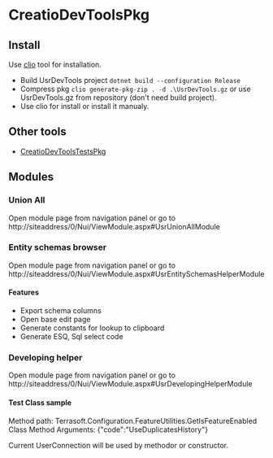 # CreatioDevToolsPkg

## Install

Use [clio](https://github.com/Advance-Technologies-Foundation/clio) tool for installation. 
- Build UsrDevTools project `dotnet build --configuration Release`
- Compress pkg `clio generate-pkg-zip . -d .\UsrDevTools.gz` or use UsrDevTools.gz from repository (don't need build project).
- Use clio for install or install it manualy.

## Other tools

- [CreatioDevToolsTestsPkg](https://github.com/constantine7d/CreatioDevToolsTestsPkg)

## Modules

### Union All

Open module page from navigation panel or go to http://siteaddress/0/Nui/ViewModule.aspx#UsrUnionAllModule

### Entity schemas browser

Open module page from navigation panel or go to http://siteaddress/0/Nui/ViewModule.aspx#UsrEntitySchemasHelperModule

#### Features

- Export schema columns
- Open base edit page
- Generate constants for lookup to clipboard
- Generate ESQ, Sql select code

### Developing helper

Open module page from navigation panel or go to http://siteaddress/0/Nui/ViewModule.aspx#UsrDevelopingHelperModule

#### Test Class sample

Method path: Terrasoft.Configuration.FeatureUtilities.GetIsFeatureEnabled
Class Method Arguments: {"code":"UseDuplicatesHistory"}

Current UserConnection will be used by methodor or constructor.
